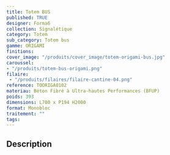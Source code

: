 ```yaml
---
title: Totem BUS 
published: TRUE
designer: Forma6
collection: Signalétique
category: Totem
sub_category: Totem bus
gamme: ORIGAMI
finitions: 
cover_image: "/produits/cover_image/totem-origami-bus.jpg"
caroussel: 
- "/produits/totem-bus-origami.png"
filaire: 
 - "/produits/filaires/filaire-cantine-04.png"
reference: TOORIGA0102
materiau: Béton Fibré à Ultra-hautes Performances (BFUP)
poids: 393
dimensions: L700 x P194 H2000
format: Monobloc
traitement: ""
tags: 
---
```


## Description
